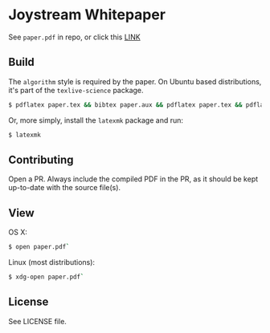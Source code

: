 # Joystream Whitepaper

See `paper.pdf` in repo, or click this [LINK](https://github.com/Joystream/whitepaper/blob/master/paper.pdf)

## Build

The `algorithm` style is required by the paper. On Ubuntu based distributions, it's part of the `texlive-science` package.

```bash
$ pdflatex paper.tex && bibtex paper.aux && pdflatex paper.tex && pdflatex paper.tex`
```

Or, more simply, install the `latexmk` package and run:

```bash
$ latexmk
```

## Contributing

Open a PR. Always include the compiled PDF in the PR, as it should be kept up-to-date with the source file(s).

## View

OS X:

```bash
$ open paper.pdf`
```

Linux (most distributions):

```bash
$ xdg-open paper.pdf`
```

## License

See LICENSE file.
